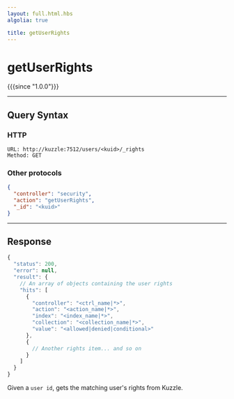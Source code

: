 ```yaml
---
layout: full.html.hbs
algolia: true

title: getUserRights
---
```



# getUserRights

{{{since "1.0.0"}}}



---

## Query Syntax

### HTTP

```http
URL: http://kuzzle:7512/users/<kuid>/_rights
Method: GET
```

### Other protocols

```json
{
  "controller": "security",
  "action": "getUserRights",
  "_id": "<kuid>"
}
```


---

## Response

```javascript
{
  "status": 200,
  "error": null,
  "result": {
    // An array of objects containing the user rights
    "hits": [
      {
        "controller": "<ctrl_name|*>",
        "action": "<action_name|*>",
        "index": "<index_name|*>",
        "collection": "<collection_name|*>",
        "value": "<allowed|denied|conditional>"
      },
      {
        // Another rights item... and so on
      }
    ]
  }
}
```

Given a `user id`, gets the matching user's rights from Kuzzle.
